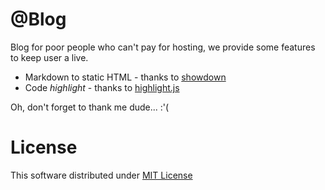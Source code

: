 # @Blog

Blog for poor people who can't pay for hosting, we provide some features to keep user a live.

- Markdown to static HTML - thanks to [showdown](https://www.npmjs.com/package/showdown)
- Code *highlight* - thanks to [highlight.js](https://highlightjs.org/)

Oh, don't forget to thank me dude... :'(

# License

This software distributed under [MIT License](https://github.com/chiro-hiro/fkguru.com/blob/master/LICENSE)